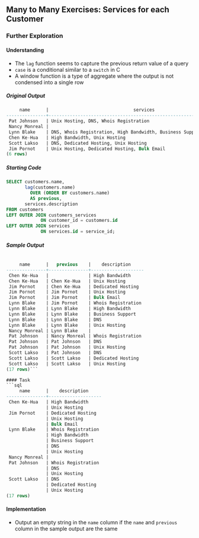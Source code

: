 ## Many to Many Exercises: Services for each Customer

### Further Exploration

#### Understanding
- The `lag` function seems to capture the previous return value of a query
- `case` is a conditional similar to a `switch` in C
- A window function is a type of aggregate where the output is not condensed into a single row

##### Original Output
```sql
     name      |                                services
---------------+-------------------------------------------------------------------------
 Pat Johnson   | Unix Hosting, DNS, Whois Registration
 Nancy Monreal |
 Lynn Blake    | DNS, Whois Registration, High Bandwidth, Business Support, Unix Hosting
 Chen Ke-Hua   | High Bandwidth, Unix Hosting
 Scott Lakso   | DNS, Dedicated Hosting, Unix Hosting
 Jim Pornot    | Unix Hosting, Dedicated Hosting, Bulk Email
(6 rows)
```

##### Starting Code
```sql
SELECT customers.name,
       lag(customers.name)
         OVER (ORDER BY customers.name)
         AS previous,
       services.description
FROM customers
LEFT OUTER JOIN customers_services
             ON customer_id = customers.id
LEFT OUTER JOIN services
             ON services.id = service_id;
```

##### Sample Output
```sql

     name      |   previous    |    description     
---------------+---------------+--------------------
 Chen Ke-Hua   |               | High Bandwidth
 Chen Ke-Hua   | Chen Ke-Hua   | Unix Hosting
 Jim Pornot    | Chen Ke-Hua   | Dedicated Hosting
 Jim Pornot    | Jim Pornot    | Unix Hosting
 Jim Pornot    | Jim Pornot    | Bulk Email
 Lynn Blake    | Jim Pornot    | Whois Registration
 Lynn Blake    | Lynn Blake    | High Bandwidth
 Lynn Blake    | Lynn Blake    | Business Support
 Lynn Blake    | Lynn Blake    | DNS
 Lynn Blake    | Lynn Blake    | Unix Hosting
 Nancy Monreal | Lynn Blake    | 
 Pat Johnson   | Nancy Monreal | Whois Registration
 Pat Johnson   | Pat Johnson   | DNS
 Pat Johnson   | Pat Johnson   | Unix Hosting
 Scott Lakso   | Pat Johnson   | DNS
 Scott Lakso   | Scott Lakso   | Dedicated Hosting
 Scott Lakso   | Scott Lakso   | Unix Hosting
(17 rows)```

#### Task
```sql
     name      |    description
---------------+--------------------
 Chen Ke-Hua   | High Bandwidth
               | Unix Hosting
 Jim Pornot    | Dedicated Hosting
               | Unix Hosting
               | Bulk Email
 Lynn Blake    | Whois Registration
               | High Bandwidth
               | Business Support
               | DNS
               | Unix Hosting
 Nancy Monreal |
 Pat Johnson   | Whois Registration
               | DNS
               | Unix Hosting
 Scott Lakso   | DNS
               | Dedicated Hosting
               | Unix Hosting
(17 rows)
```

#### Implementation
- Output an empty string in the `name` column if the `name` and `previous` column in the sample output are the same